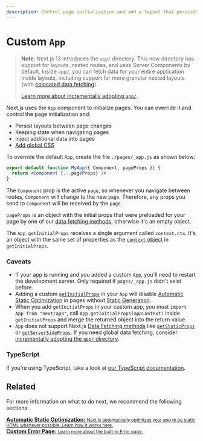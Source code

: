 ```yaml
---
description: Control page initialization and add a layout that persists for all pages by overriding the default App component used by Next.js.
---
```


# Custom `App`

> **Note**: Next.js 13 introduces the `app/` directory. This new directory has support for layouts, nested routes, and uses Server Components by default. Inside `app/`, you can fetch data for your entire application inside layouts, including support for more granular nested layouts (with [colocated data fetching](https://nextjs.org/docs/app/building-your-application/data-fetching)).
>
> [Learn more about incrementally adopting `app/`](https://nextjs.org/docs/app/building-your-application/upgrading/app-router-migration).

Next.js uses the `App` component to initialize pages. You can override it and control the page initialization and:

- Persist layouts between page changes
- Keeping state when navigating pages
- Inject additional data into pages
- [Add global CSS](/docs/basic-features/built-in-css-support.md#adding-a-global-stylesheet)

To override the default `App`, create the file `./pages/_app.js` as shown below:

```jsx
export default function MyApp({ Component, pageProps }) {
  return <Component {...pageProps} />
}
```

The `Component` prop is the active `page`, so whenever you navigate between routes, `Component` will change to the new `page`. Therefore, any props you send to `Component` will be received by the `page`.

`pageProps` is an object with the initial props that were preloaded for your page by one of our [data fetching methods](/docs/basic-features/data-fetching/overview.md), otherwise it's an empty object.

The `App.getInitialProps` receives a single argument called `context.ctx`. It's an object with the same set of properties as the [`context` object](/docs/api-reference/data-fetching/get-initial-props#context-object) in `getInitialProps`.

### Caveats

- If your app is running and you added a custom `App`, you'll need to restart the development server. Only required if `pages/_app.js` didn't exist before.
- Adding a custom [`getInitialProps`](/docs/api-reference/data-fetching/get-initial-props.md) in your `App` will disable [Automatic Static Optimization](/docs/advanced-features/automatic-static-optimization.md) in pages without [Static Generation](/docs/basic-features/data-fetching/get-static-props.md).
- When you add `getInitialProps` in your custom app, you must `import App from "next/app"`, call `App.getInitialProps(appContext)` inside `getInitialProps` and merge the returned object into the return value.
- `App` does not support Next.js [Data Fetching methods](/docs/basic-features/data-fetching/overview.md) like [`getStaticProps`](/docs/basic-features/data-fetching/get-static-props.md) or [`getServerSideProps`](/docs/basic-features/data-fetching/get-server-side-props.md). If you need global data fetching, consider [incrementally adopting the `app/` directory](https://nextjs.org/docs/app/building-your-application/upgrading/app-router-migration).

### TypeScript

If you’re using TypeScript, take a look at [our TypeScript documentation](/docs/basic-features/typescript.md#custom-app).

## Related

For more information on what to do next, we recommend the following sections:

<div class="card">
  <a href="/docs/advanced-features/automatic-static-optimization.md">
    <b>Automatic Static Optimization:</b>
    <small>Next.js automatically optimizes your app to be static HTML whenever possible. Learn how it works here.</small>
  </a>
</div>

<div class="card">
  <a href="/docs/advanced-features/custom-error-page.md">
    <b>Custom Error Page:</b>
    <small>Learn more about the built-in Error page.</small>
  </a>
</div>
